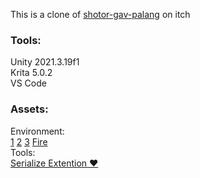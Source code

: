 This is a clone of [shotor-gav-palang](https://aduran-studio.itch.io/shotor-gav-palang) on itch
### Tools:
Unity 2021.3.19f1  
Krita 5.0.2  
VS Code  
### Assets:  
Environment:  
[1](https://www.kenney.nl/assets/sokoban) [2](https://www.kenney.nl/assets/alien-ufo-pack) [3](https://kenney.nl/assets/map-pack)
[Fire](https://xyezawr.itch.io/free-pixel-effects-pack-3)    
Tools:  
[Serialize Extention ❤](https://github.com/mackysoft/Unity-SerializeReferenceExtensions)
